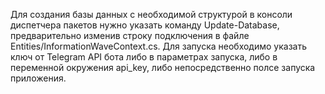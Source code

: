﻿Для создания базы данных с необходимой структурой в консоли диспетчера пакетов нужно указать команду Update-Database, предварительно изменив строку подключения в файле Entities/InformationWaveContext.cs.
Для запуска необходимо указать ключ от Telegram API бота либо в параметрах запуска, либо в переменной окружения api_key, либо непосредственно полсе запуска приложения.